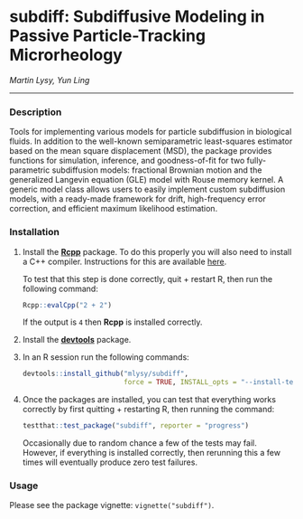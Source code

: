 # subdiff: Subdiffusive Modeling in Passive Particle-Tracking Microrheology

*Martin Lysy, Yun Ling*

<!-- badges: start -->
<!-- badges: end -->

---

### Description

Tools for implementing various models for particle subdiffusion in biological fluids.  In addition to the well-known semiparametric least-squares estimator based on the mean square displacement (MSD), the package provides functions for simulation, inference, and goodness-of-fit for two fully-parametric subdiffusion models: fractional Brownian motion and the generalized Langevin equation (GLE) model with Rouse memory kernel.  A generic model class allows users to easily implement custom subdiffusion models, with a ready-made framework for drift, high-frequency error correction, and efficient maximum likelihood estimation.

### Installation

1.  Install the [**Rcpp**](https://CRAN.R-project.org/package=Rcpp) package.  To do this properly you will also need to install a C++ compiler.  Instructions for this are available [here](https://teuder.github.io/rcpp4everyone_en/020_install.html).  

    To test that this step is done correctly, quit + restart R, then run the following command:
	
    ```r
    Rcpp::evalCpp("2 + 2")
    ```

    If the output is `4` then **Rcpp** is installed correctly.

2.  Install the [**devtools**](https://CRAN.R-project.org/package=devtools) package.

3.  In an R session run the following commands:

    ```r
    devtools::install_github("mlysy/subdiff",
                             force = TRUE, INSTALL_opts = "--install-tests")
    ```

4.  Once the packages are installed, you can test that everything works correctly by first quitting + restarting R, then running the command:

    ```r
    testthat::test_package("subdiff", reporter = "progress")
    ```
	
	Occasionally due to random chance a few of the tests may fail.  However, if everything is installed correctly, then rerunning this a few times will eventually produce zero test failures.  

### Usage

Please see the package vignette: `vignette("subdiff")`.

